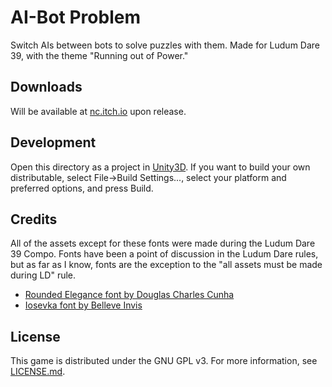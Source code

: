 AI-Bot Problem
==============
Switch AIs between bots to solve puzzles with them. Made for Ludum Dare 39, with the theme "Running out of Power."

Downloads
---------
Will be available at [nc.itch.io](https://nc.itch.io) upon release.

Development
-----------
Open this directory as a project in [Unity3D](https://unity3d.com). If you want to build your own distributable, select File->Build Settings..., select your platform and preferred options, and press Build.

Credits
-------
All of the assets except for these fonts were made during the Ludum Dare 39 Compo. Fonts have been a point of discussion in the Ludum Dare rules, but as far as I know, fonts are the exception to the "all assets must be made during LD" rule.
- [Rounded Elegance font by Douglas Charles Cunha](http://www.dafont.com/rounded-elegance.font)
- [Iosevka font by Belleve Invis](https://github.com/be5invis/Iosevka)

License
-------
This game is distributed under the GNU GPL v3. For more information, see [LICENSE.md](LICENSE.md).
